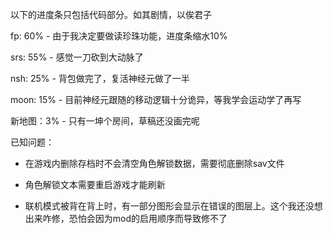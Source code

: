 以下的进度条只包括代码部分。如其剧情，以俟君子

  fp: 60% - 由于我决定要做读珍珠功能，进度条缩水10%

 srs: 55% - 感觉一刀砍到大动脉了

 nsh: 25% - 背包做完了，复活神经元做了一半

moon: 15% - 目前神经元跟随的移动逻辑十分诡异，等我学会运动学了再写

新地图：3% - 只有一坤个房间，草稿还没画完呢





已知问题：

- 在游戏内删除存档时不会清空角色解锁数据，需要彻底删除sav文件

- 角色解锁文本需要重启游戏才能刷新

- 联机模式被背在背上时，有一部分图形会显示在错误的图层上。这个我还没想出来咋修，恐怕会因为mod的启用顺序而导致修不了

